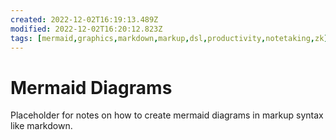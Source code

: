 ```yaml
---
created: 2022-12-02T16:19:13.489Z
modified: 2022-12-02T16:20:12.823Z
tags: [mermaid,graphics,markdown,markup,dsl,productivity,notetaking,zk]
---
```

# Mermaid Diagrams

Placeholder for notes on how to create mermaid diagrams in markup syntax like markdown.
